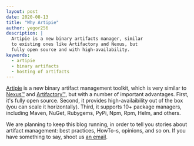 ```yaml
---
layout: post
date: 2020-08-13
title: "Why Artipie"
author: yegor256
description: |
  Artipie is a new binary artifacts manager, similar
  to existing ones like Artifactory and Nexus, but
  fully open source and with high-availability.
keywords:
  - artipie
  - binary artifacts
  - hosting of artifacts
---
```


[Artipie](https://www.artipie.com) is a new binary artifact management toolkit, which is
very similar to [Nexus&trade;](https://www.sonatype.com/product-nexus-repository)
and [Artifactory&trade;](https://jfrog.com/artifactory), but with a number of important
advantages. First, it's fully open source. Second, it provides
high-availaibility out of the box (you can scale it horizontally).
Third, it supports 10+ package managers, including Maven, NuGet,
Rubygems, PyPi, Npm, Rpm, Helm, and others.

<!--more-->

We are planning to keep this blog running, in order to tell you
stories about artifact management: best practices, HowTo-s, opinions,
and so on. If you have something to say, shoot us
[an email](mailto:team@artipie.com).